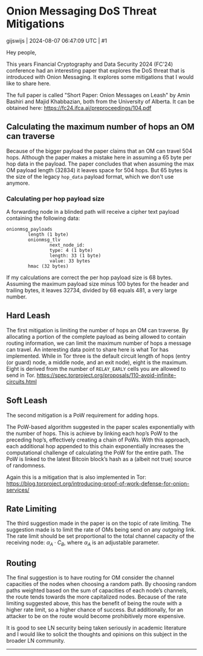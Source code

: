 # Onion Messaging DoS Threat Mitigations

gijswijs | 2024-08-07 06:47:09 UTC | #1

Hey people,


This years Financial Cryptography and Data Security 2024 (FC'24) conference had an interesting paper that explores the DoS threat that is introduced with Onion Messaging. It explores some mitigations that I would like to share here.

The full paper is called "Short Paper: Onion Messages on Leash" by Amin Bashiri and Majid Khabbazian, both from the University of Alberta. It can be obtained here: https://fc24.ifca.ai/preproceedings/104.pdf

## Calculating the maximum number of hops an OM can traverse

Because of the bigger payload the paper claims that an OM can travel 504 hops. Although the paper makes a mistake here in assuming a 65 byte per hop data in the payload. The paper concludes that when assuming the max OM payload length (32834) it leaves space for 504 hops. But 65 bytes is the size of the legacy `hop_data` payload format, which we don't use anymore.

### Calculating per hop payload size

A forwarding node in a blinded path will receive a cipher text payload containing the following data:

```
onionmsg_payloads
    	length (1 byte)
    	onionmsg_tlv
            	next_node_id:
            	type: 4 (1 byte)
            	length: 33 (1 byte)
            	value: 33 bytes
    	hmac (32 bytes)
```

If my calculations are correct the per hop payload size is 68 bytes. Assuming the maximum payload size minus 100 bytes for the header and trailing bytes, it leaves 32734, divided by 68 equals 481, a very large number.

## Hard Leash

The first mitigation is limiting the number of hops an OM can traverse. By allocating a portion of the complete payload as being allowed to contain routing information, we can limit the maximum number of hops a message can travel. An interesting data point to share here is what Tor has implemented. While in Tor three is the default circuit length of hops (entry (or guard) node, a middle node, and an exit node), eight is the maximum. Eight is derived from the number of `RELAY_EARLY` cells you are allowed to send in Tor. https://spec.torproject.org/proposals/110-avoid-infinite-circuits.html

## Soft Leash

The second mitigation is a PoW requirement for adding hops.

The PoW-based algorithm suggested in the paper scales exponentially with the number of hops. This is achieve by linking each hop’s PoW to the preceding hop’s, effectively creating a chain of PoWs. With this approach, each additional hop appended to this chain exponentially increases the computational challenge of calculating the PoW for the entire path. The PoW is linked to the latest Bitcoin block’s hash as a (albeit not true) source of randomness.

Again this is a mitigation that is also implemented in Tor: https://blog.torproject.org/introducing-proof-of-work-defense-for-onion-services/

## Rate Limiting

The third suggestion made in the paper is on the topic of rate limiting. The suggestion made is to limit the rate of OMs being send on any _outgoing_ link. The rate limit should be set proportional to the total channel capacity of the receiving node: $\alpha_{A} \cdot C_{B}$, where $\alpha_{A}$ is an adjustable parameter.

## Routing

The final suggestion is to have routing for OM consider the channel capacities of the nodes when choosing a random path. By choosing random paths weighted based on the sum of capacities of each node’s channels, the route tends towards the more capitalized nodes. Because of the rate limiting suggested above, this has the benefit of being the route with a higher rate limit, so a higher chance of success. But additionally, for an attacker to be on the route would become prohibitively more expensive.

It is good to see LN security being taken seriously in academic literature and I would like to solicit the thoughts and opinions on this subject in the broader LN community.

-------------------------


